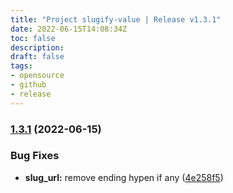 ```yaml
---
title: "Project slugify-value | Release v1.3.1"
date: 2022-06-15T14:08:34Z
toc: false
description: 
draft: false
tags:
- opensource
- github
- release
---
```

### [1.3.1](https://github.com/rlespinasse/slugify-value/compare/v1.3.0...v1.3.1) (2022-06-15)


### Bug Fixes

* **slug_url:** remove ending hypen if any ([4e258f5](https://github.com/rlespinasse/slugify-value/commit/4e258f56efa910b6d5bc2ebb336523e885f8a8b7))



